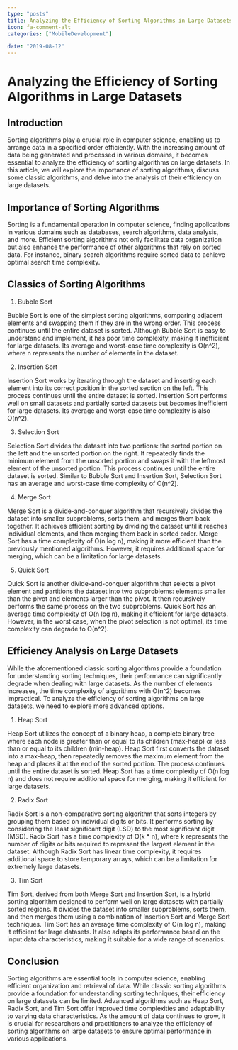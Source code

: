 ```yaml
---
type: "posts"
title: Analyzing the Efficiency of Sorting Algorithms in Large Datasets
icon: fa-comment-alt
categories: ["MobileDevelopment"]

date: "2019-08-12"
---
```




# Analyzing the Efficiency of Sorting Algorithms in Large Datasets

## Introduction

Sorting algorithms play a crucial role in computer science, enabling us to arrange data in a specified order efficiently. With the increasing amount of data being generated and processed in various domains, it becomes essential to analyze the efficiency of sorting algorithms on large datasets. In this article, we will explore the importance of sorting algorithms, discuss some classic algorithms, and delve into the analysis of their efficiency on large datasets.

## Importance of Sorting Algorithms

Sorting is a fundamental operation in computer science, finding applications in various domains such as databases, search algorithms, data analysis, and more. Efficient sorting algorithms not only facilitate data organization but also enhance the performance of other algorithms that rely on sorted data. For instance, binary search algorithms require sorted data to achieve optimal search time complexity.

## Classics of Sorting Algorithms

1. Bubble Sort

Bubble Sort is one of the simplest sorting algorithms, comparing adjacent elements and swapping them if they are in the wrong order. This process continues until the entire dataset is sorted. Although Bubble Sort is easy to understand and implement, it has poor time complexity, making it inefficient for large datasets. Its average and worst-case time complexity is O(n^2), where n represents the number of elements in the dataset.

2. Insertion Sort

Insertion Sort works by iterating through the dataset and inserting each element into its correct position in the sorted section on the left. This process continues until the entire dataset is sorted. Insertion Sort performs well on small datasets and partially sorted datasets but becomes inefficient for large datasets. Its average and worst-case time complexity is also O(n^2).

3. Selection Sort

Selection Sort divides the dataset into two portions: the sorted portion on the left and the unsorted portion on the right. It repeatedly finds the minimum element from the unsorted portion and swaps it with the leftmost element of the unsorted portion. This process continues until the entire dataset is sorted. Similar to Bubble Sort and Insertion Sort, Selection Sort has an average and worst-case time complexity of O(n^2).

4. Merge Sort

Merge Sort is a divide-and-conquer algorithm that recursively divides the dataset into smaller subproblems, sorts them, and merges them back together. It achieves efficient sorting by dividing the dataset until it reaches individual elements, and then merging them back in sorted order. Merge Sort has a time complexity of O(n log n), making it more efficient than the previously mentioned algorithms. However, it requires additional space for merging, which can be a limitation for large datasets.

5. Quick Sort

Quick Sort is another divide-and-conquer algorithm that selects a pivot element and partitions the dataset into two subproblems: elements smaller than the pivot and elements larger than the pivot. It then recursively performs the same process on the two subproblems. Quick Sort has an average time complexity of O(n log n), making it efficient for large datasets. However, in the worst case, when the pivot selection is not optimal, its time complexity can degrade to O(n^2).

## Efficiency Analysis on Large Datasets

While the aforementioned classic sorting algorithms provide a foundation for understanding sorting techniques, their performance can significantly degrade when dealing with large datasets. As the number of elements increases, the time complexity of algorithms with O(n^2) becomes impractical. To analyze the efficiency of sorting algorithms on large datasets, we need to explore more advanced options.

1. Heap Sort

Heap Sort utilizes the concept of a binary heap, a complete binary tree where each node is greater than or equal to its children (max-heap) or less than or equal to its children (min-heap). Heap Sort first converts the dataset into a max-heap, then repeatedly removes the maximum element from the heap and places it at the end of the sorted portion. The process continues until the entire dataset is sorted. Heap Sort has a time complexity of O(n log n) and does not require additional space for merging, making it efficient for large datasets.

2. Radix Sort

Radix Sort is a non-comparative sorting algorithm that sorts integers by grouping them based on individual digits or bits. It performs sorting by considering the least significant digit (LSD) to the most significant digit (MSD). Radix Sort has a time complexity of O(k * n), where k represents the number of digits or bits required to represent the largest element in the dataset. Although Radix Sort has linear time complexity, it requires additional space to store temporary arrays, which can be a limitation for extremely large datasets.

3. Tim Sort

Tim Sort, derived from both Merge Sort and Insertion Sort, is a hybrid sorting algorithm designed to perform well on large datasets with partially sorted regions. It divides the dataset into smaller subproblems, sorts them, and then merges them using a combination of Insertion Sort and Merge Sort techniques. Tim Sort has an average time complexity of O(n log n), making it efficient for large datasets. It also adapts its performance based on the input data characteristics, making it suitable for a wide range of scenarios.

## Conclusion

Sorting algorithms are essential tools in computer science, enabling efficient organization and retrieval of data. While classic sorting algorithms provide a foundation for understanding sorting techniques, their efficiency on large datasets can be limited. Advanced algorithms such as Heap Sort, Radix Sort, and Tim Sort offer improved time complexities and adaptability to varying data characteristics. As the amount of data continues to grow, it is crucial for researchers and practitioners to analyze the efficiency of sorting algorithms on large datasets to ensure optimal performance in various applications.